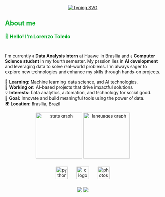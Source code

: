 <div align="center">
  <a href="https://git.io/typing-svg"><img src="https://readme-typing-svg.herokuapp.com?font=Fira+Code&pause=1000&color=02B01D&center=true&vCenter=true&width=435&lines=Hello!+I'm+Lorenzo+Toledo" alt="Typing SVG" /></a>
</div>

<h2 style="color: #00AB26FF;">About me</h2>
<p style="color: #00AB26FF; font-size: 16px; line-height: 1.6;">
  👋 <strong>Hello! I'm Lorenzo Toledo</strong><br><br>
  
  I'm currently a <strong>Data Analysis Intern</strong> at Huawei in Brasília and a <strong>Computer Science student</strong> in my fourth semester. My passion lies in <strong>AI development</strong> and leveraging data to solve real-world problems. I'm always eager to explore new technologies and enhance my skills through hands-on projects.
  <br><br>
  🌱 <strong>Learning:</strong> Machine learning, data science, and AI technologies.<br>
  🔭 <strong>Working on:</strong> AI-based projects that drive impactful solutions.<br>
  💡 <strong>Interests:</strong> Data analytics, automation, and technology for social good.<br>
  🎯 <strong>Goal:</strong> Innovate and build meaningful tools using the power of data.<br>
  🌍 <strong>Location:</strong> Brasília, Brazil
</p>


<div align="center">
  <img src="https://github-readme-stats.vercel.app/api?username=loooore&hide_title=false&hide_rank=false&show_icons=true&include_all_commits=true&count_private=true&disable_animations=false&theme=dark&locale=en&hide_border=false" height="150" alt="stats graph" />
  <img src="https://github-readme-stats.vercel.app/api/top-langs?username=loooore&locale=en&hide_title=false&layout=compact&card_width=320&langs_count=8&theme=dark&hide_border=false" height="150" alt="languages graph"/>
</div>

###

<div align="center">
  <img src="https://cdn.jsdelivr.net/gh/devicons/devicon@latest/icons/python/python-original.svg" height="40" alt="python logo" />
  <img width="20" />
  <img src="https://cdn.jsdelivr.net/gh/devicons/devicon/icons/c/c-original.svg" height="40" alt="c logo" />
  <img width="20" />
  <img src="https://cdn.jsdelivr.net/gh/devicons/devicon/icons/photoshop/photoshop-plain.svg" height="40" alt="photoshop logo" />
</div>

###

<div align="center">
  <a href="https://www.linkedin.com/in/lorenzotoledo" target="_blank" rel="external"><img src="https://img.shields.io/badge/-LinkedIn-%230077B5?style=for-the-badge&logo=linkedin&logoColor=white" target="_blank"></a> 
  <a href="https://www.instagram.com/loooore.t" target="_blank" rel="external"><img src="https://img.shields.io/badge/-Instagram-%23E4405F?style=for-the-badge&logo=instagram&logoColor=white" target="_blank"></a>
</div>
